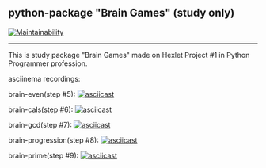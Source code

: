 python-package "Brain Games" (study only)
----
[![Maintainability](https://api.codeclimate.com/v1/badges/a99a88d28ad37a79dbf6/maintainability)](https://codeclimate.com/github/codeclimate/codeclimate/maintainability)

----
This is study package "Brain Games" made on Hexlet Project #1 in Python Programmer profession.

asciinema recordings:

brain-even(step #5):
[![asciicast](https://asciinema.org/a/hJJg7VLxFLCKi81eTyvjQiwqC.svg)](https://asciinema.org/a/hJJg7VLxFLCKi81eTyvjQiwqC)

brain-cals(step #6):
[![asciicast](https://asciinema.org/a/QVNPLCtuhRSmWtQSsIjiCoGkK.svg)](https://asciinema.org/a/QVNPLCtuhRSmWtQSsIjiCoGkK)

brain-gcd(step #7):
[![asciicast](https://asciinema.org/a/wcqJKfMf2BdL3X78UrLGV5Idj.svg)](https://asciinema.org/a/wcqJKfMf2BdL3X78UrLGV5Idj)

brain-progression(step #8): 
[![asciicast](https://asciinema.org/a/e5OiZpYWLicOOixoRMj5tlmu1.svg)](https://asciinema.org/a/e5OiZpYWLicOOixoRMj5tlmu1)

brain-prime(step #9):
[![asciicast](https://asciinema.org/a/x0OwsKo0KmvP875Fbk03ZHV7x.svg)](https://asciinema.org/a/x0OwsKo0KmvP875Fbk03ZHV7x)
